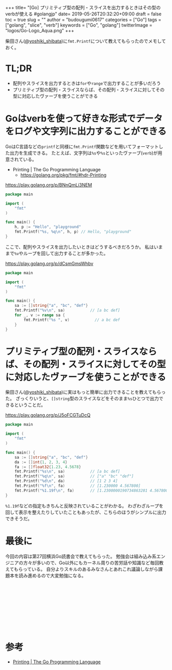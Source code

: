 +++
title= "[Go] プリミティブ型の配列・スライスを出力するときはその型のverbが使える #golangjp"
date= 2019-05-26T20:32:20+09:00
draft = false
toc = true
slug = ""
author = "budougumi0617"
categories = ["Go"]
tags = ["golang", "slice", "verb"]
keywords = ["Go", "golang"]
twitterImage = "logos/Go-Logo_Aqua.png"
+++



柴田さん([@yoshiki_shibata](https://twitter.com/yoshiki_shibata))に`fmt.Printf`について教えてもらったのでメモしておく。

<!--more-->

# TL;DR
- 配列やスライスを出力するときは`for`や`range`で出力することが多いだろう
- プリミティブ型の配列・スライスならば、その配列・スライスに対してその型に対応したヴァーブを使うことができる

# Goはverbを使って好きな形式でデータをログや文字列に出力することができる

GoはC言語などの`printf`と同様に`fmt.Printf`関数などを用いてフォーマットした出力を生成できる。
たとえば、文字列は`%s`や`%s`といったヴァーブ(`verb`)が用意されている。

- Printing  | The Go Programming Language
  - https://golang.org/pkg/fmt/#hdr-Printing

https://play.golang.org/p/BNnQmLi3NEM

```go
package main

import (
	"fmt"
)

func main() {
	h, p := "Hello", "playground"
	fmt.Printf("%s, %q\n", h, p) // Hello, "playground"
}
```

ここで、配列やスライスを出力したいときはどうするべきだろうか。
私はいままで`%v`やループを回して出力することが多かった。

https://play.golang.org/p/dCsmGmsWhbv

```go
package main

import (
	"fmt"
)

func main() {
	sa := []string{"a", "bc", "def"}
	fmt.Printf("%v\n", sa)           // [a bc def]
	for _, v := range sa {
		fmt.Printf("%s ", v)           // a bc def
	}
}
```

# プリミティブ型の配列・スライスならば、その配列・スライスに対してその型に対応したヴァーブを使うことができる
柴田さん([@yoshiki_shibata](https://twitter.com/yoshiki_shibata))に実はもっと簡単に出力できることを教えてもらった。
ざっくりいうと、`[]string`型のスライスなどをそのまま`%s`ひとつで出力できるということだ。

https://play.golang.org/p/J5oFCGTuDcQ

```go
package main

import (
	"fmt"
)

func main() {
	sa := []string{"a", "bc", "def"}
	da := []int{1, 2, 3, 4}
	fa := []float32{1.23, 4.5678}
	fmt.Printf("%s\n", sa)           // [a bc def]
	fmt.Printf("%q\n", sa)           // ["a" "bc" "def"]
	fmt.Printf("%d\n", da)           // [1 2 3 4]
	fmt.Printf("%f\n", fa)           // [1.230000 4.567800]
	fmt.Printf("%1.19f\n", fa)       // [1.2300000190734863281 4.5678000450134277344]
}
```

`%1.19f`などの指定もきちんと反映されていることがわかる。
わざわざループを回して表示を整えたりしていたこともあったが、こちらのほうがシンプルに出力できそうだ。

# 最後に
今回の内容は第27回横浜Go読書会で教えてもらった。
勉強会は組み込み系エンジニアの方々が多いので、Go以外にもカーネル周りの苦労話や知識など毎回教えてもらっている。
自分よりスキルのあるみなさんとあれこれ議論しながら課題本を読み進めるので大変勉強になる。

<div class="iframely-embed"><div class="iframely-responsive" style="height: 140px; padding-bottom: 0;"><a href="https://yokohama-go-reading.connpass.com/event/127180/" data-iframely-url="//cdn.iframe.ly/vafxNyK"></a></div></div><script async src="//cdn.iframe.ly/embed.js" charset="utf-8"></script>

# 参考
- [Printing  | The Go Programming Language](https://golang.org/pkg/fmt/#hdr-Printing)

